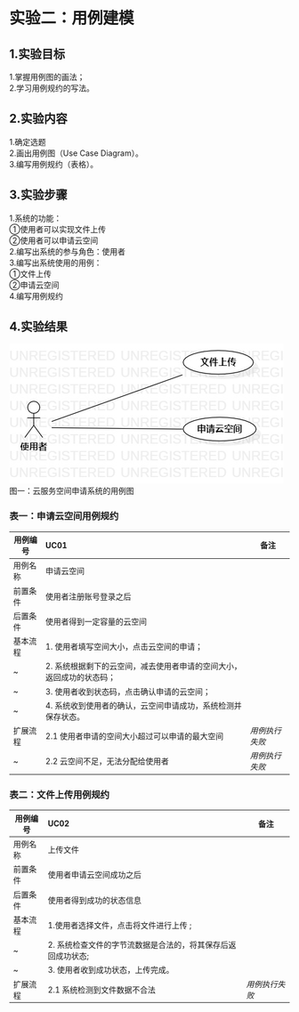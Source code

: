 # 实验二：用例建模

## 1.实验目标 
1.掌握用例图的画法；  
2.学习用例规约的写法。
## 2.实验内容
1.确定选题  
2.画出用例图（Use Case Diagram）。  
3.编写用例规约（表格）。
## 3.实验步骤  
1.系统的功能：  
①使用者可以实现文件上传  
②使用者可以申请云空间    
2.编写出系统的参与角色：使用者  
3.编写出系统使用的用例：  
①文件上传  
②申请云空间    
4.编写用例规约
## 4.实验结果
![用例图](./Lab2_UseCaseDiagram.jpg)  
图一：云服务空间申请系统的用例图
### 表一：申请云空间用例规约
用例编号 | UC01 | 备注
-|:-|-
用例名称|申请云空间|
前置条件| 使用者注册账号登录之后 |
后置条件| 使用者得到一定容量的云空间 | 
基本流程| 1. 使用者填写空间大小，点击云空间的申请； |
~| 2. 系统根据剩下的云空间，减去使用者申请的空间大小，返回成功的状态码； |
~| 3. 使用者收到状态码，点击确认申请的云空间； |
~| 4. 系统收到使用者的确认，云空间申请成功，系统检测并保存状态。 |
扩展流程| 2.1 使用者申请的空间大小超过可以申请的最大空间|*用例执行失败*
~|2.2 云空间不足，无法分配给使用者|*用例执行失败*
### 表二：文件上传用例规约

用例编号 | UC02 | 备注
-|:-|-
用例名称|上传文件|
前置条件| 使用者申请云空间成功之后 |
后置条件| 使用者得到成功的状态信息 | 
基本流程| 1.使用者选择文件，点击将文件进行上传 ; |
~| 2. 系统检查文件的字节流数据是合法的，将其保存后返回成功状态; |
~| 3. 使用者收到成功状态，上传完成。 |
扩展流程| 2.1 系统检测到文件数据不合法 |*用例执行失败*
